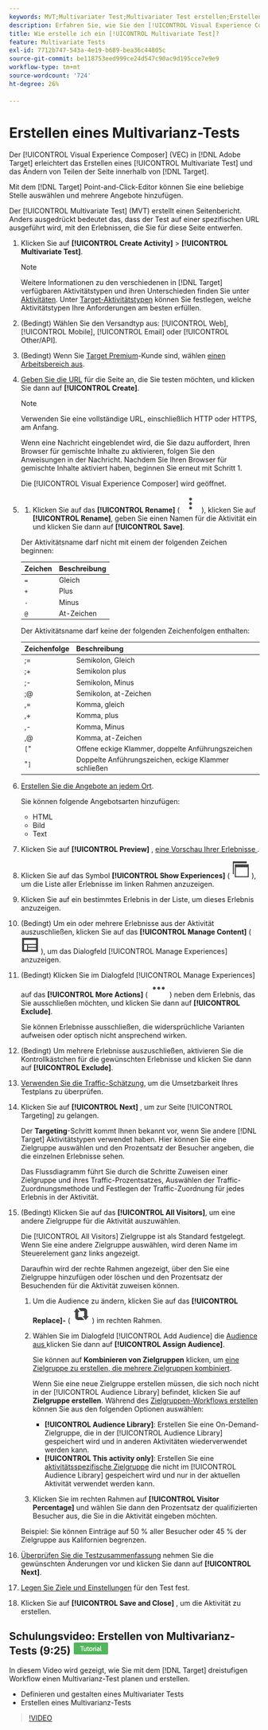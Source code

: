 ```yaml
---
keywords: MVT;Multivariater Test;Multivariater Test erstellen;Erstellen von Multivariater Tests;MVT-Erstellung;Erstellen von MVT;wie MVT;wie Multivariater Tests
description: Erfahren Sie, wie Sie den [!UICONTROL Visual Experience Composer] (VEC) in verwenden [!DNL Adobe Target]  um einen [!UICONTROL Multivariate Test] (MVT) zu erstellen.
title: Wie erstelle ich ein [!UICONTROL Multivariate Test]?
feature: Multivariate Tests
exl-id: 7712b747-543a-4e19-b689-bea36c44805c
source-git-commit: be118753eed999ce24d547c90ac9d195cce7e9e9
workflow-type: tm+mt
source-wordcount: '724'
ht-degree: 26%

---
```


# Erstellen eines Multivarianz-Tests

Der [!UICONTROL Visual Experience Composer] (VEC) in [!DNL Adobe Target] erleichtert das Erstellen eines [!UICONTROL Multivariate Test] und das Ändern von Teilen der Seite innerhalb von [!DNL Target].

Mit dem [!DNL Target] Point-and-Click-Editor können Sie eine beliebige Stelle auswählen und mehrere Angebote hinzufügen.

Der [!UICONTROL Multivariate Test] (MVT) erstellt einen Seitenbericht. Anders ausgedrückt bedeutet das, dass der Test auf einer spezifischen URL ausgeführt wird, mit den Erlebnissen, die Sie für diese Seite entwerfen.

1. Klicken Sie auf **[!UICONTROL Create Activity]** > **[!UICONTROL Multivariate Test]**.

   >[!NOTE]
   >
   >Weitere Informationen zu den verschiedenen in [!DNL Target] verfügbaren Aktivitätstypen und ihren Unterschieden finden Sie unter [Aktivitäten](/help/main/c-activities/activities.md#concept_D317A95A1AB54674BA7AB65C7985BA03). Unter [Target-Aktivitätstypen](/help/main/c-activities/target-activities-guide.md) können Sie festlegen, welche Aktivitätstypen Ihre Anforderungen am besten erfüllen.

1. (Bedingt) Wählen Sie den Versandtyp aus: [!UICONTROL Web], [!UICONTROL Mobile], [!UICONTROL Email] oder [!UICONTROL Other/API].

1. (Bedingt) Wenn Sie [Target Premium](/help/main/c-intro/intro.md#premium)-Kunde sind, wählen [einen Arbeitsbereich aus](/help/main/administrating-target/c-user-management/property-channel/property-channel.md).

1. [Geben Sie die URL](/help/main/c-activities/c-multivariate-testing/t-create-multivariate-test/url.md#concept_C12E4A85FF3B4E518E3110F6CF1AF9C0) für die Seite an, die Sie testen möchten, und klicken Sie dann auf **[!UICONTROL Create]**.

   >[!NOTE]
   >
   >Verwenden Sie eine vollständige URL, einschließlich HTTP oder HTTPS, am Anfang.

   Wenn eine Nachricht eingeblendet wird, die Sie dazu auffordert, Ihren Browser für gemischte Inhalte zu aktivieren, folgen Sie den Anweisungen in der Nachricht. Nachdem Sie Ihren Browser für gemischte Inhalte aktiviert haben, beginnen Sie erneut mit Schritt 1.

   Die [!UICONTROL Visual Experience Composer] wird geöffnet.

1. 
   1. Klicken Sie auf das **[!UICONTROL Rename]** ( ![Umbenennungssymbol](/help/main/assets/icons/MoreSmallListVert.svg) ), klicken Sie auf **[!UICONTROL Rename]**, geben Sie einen Namen für die Aktivität ein und klicken Sie dann auf **[!UICONTROL Save]**.

   Der Aktivitätsname darf nicht mit einem der folgenden Zeichen beginnen:

   | Zeichen | Beschreibung |
   |--- |--- |
   | `=` | Gleich |
   | `+` | Plus |
   | `-` | Minus |
   | `@` | At-Zeichen |

   Der Aktivitätsname darf keine der folgenden Zeichenfolgen enthalten:

   | Zeichenfolge | Beschreibung |
   |--- |--- |
   | ;= | Semikolon, Gleich |
   | ;+ | Semikolon plus |
   | ;- | Semikolon, Minus |
   | ;@ | Semikolon, at-Zeichen |
   | ,= | Komma, gleich |
   | ,+ | Komma, plus |
   | ,- | Komma, Minus |
   | ,@ | Komma, at-Zeichen |
   | `[`&quot; | Offene eckige Klammer, doppelte Anführungszeichen |
   | &quot;`]` | Doppelte Anführungszeichen, eckige Klammer schließen |

1. [Erstellen Sie die Angebote an jedem Ort](/help/main/c-activities/c-multivariate-testing/t-create-multivariate-test/add-offers.md#concept_DCE6B45C30F7419B8EC17AFDEE8D8AA6).

   Sie können folgende Angebotsarten hinzufügen:

   * HTML
   * Bild
   * Text

1. Klicken Sie auf **[!UICONTROL Preview]** , [ eine Vorschau Ihrer Erlebnisse ](/help/main/c-activities/c-multivariate-testing/t-create-multivariate-test/preview-experiences.md).

1. Klicken Sie auf das Symbol **[!UICONTROL Show Experiences]** ( ![Symbol Erlebnisse anzeigen](/help/main/assets/icons/WebPages.svg) ), um die Liste aller Erlebnisse im linken Rahmen anzuzeigen.

1. Klicken Sie auf ein bestimmtes Erlebnis in der Liste, um dieses Erlebnis anzuzeigen.

1. (Bedingt) Um ein oder mehrere Erlebnisse aus der Aktivität auszuschließen, klicken Sie auf das **[!UICONTROL Manage Content]** ( ![Symbol Erlebnisse verwalten](/help/main/assets/icons/Experience.svg) ), um das Dialogfeld [!UICONTROL Manage Experiences] anzuzeigen.

1. (Bedingt) Klicken Sie im Dialogfeld [!UICONTROL Manage Experiences] auf das **[!UICONTROL More Actions]** ( ![Mehr Aktionen-Symbol](/help/main/assets/icons/MoreSmallList.svg) ) neben dem Erlebnis, das Sie ausschließen möchten, und klicken Sie dann auf **[!UICONTROL Exclude]**.

   Sie können Erlebnisse ausschließen, die widersprüchliche Varianten aufweisen oder optisch nicht ansprechend wirken.

1. (Bedingt) Um mehrere Erlebnisse auszuschließen, aktivieren Sie die Kontrollkästchen für die gewünschten Erlebnisse und klicken Sie dann auf **[!UICONTROL Exclude]**.

1. [Verwenden Sie die Traffic-Schätzung](/help/main/c-activities/c-multivariate-testing/t-create-multivariate-test/traffic-estimator.md#task_71AA6922AFD447EA8C5E610A78ABA714), um die Umsetzbarkeit Ihres Testplans zu überprüfen.

1. Klicken Sie auf **[!UICONTROL Next]** , um zur Seite [!UICONTROL Targeting] zu gelangen.

   Der **Targeting**-Schritt kommt Ihnen bekannt vor, wenn Sie andere [!DNL Target] Aktivitätstypen verwendet haben. Hier können Sie eine Zielgruppe auswählen und den Prozentsatz der Besucher angeben, die die einzelnen Erlebnisse sehen.

   Das Flussdiagramm führt Sie durch die Schritte Zuweisen einer Zielgruppe und ihres Traffic-Prozentsatzes, Auswählen der Traffic-Zuordnungsmethode und Festlegen der Traffic-Zuordnung für jedes Erlebnis in der Aktivität.

1. (Bedingt) Klicken Sie auf das **[!UICONTROL All Visitors]**, um eine andere Zielgruppe für die Aktivität auszuwählen.

   Die [!UICONTROL All Visitors] Zielgruppe ist als Standard festgelegt. Wenn Sie eine andere Zielgruppe auswählen, wird deren Name im Steuerelement ganz links angezeigt.

   Daraufhin wird der rechte Rahmen angezeigt, über den Sie eine Zielgruppe hinzufügen oder löschen und den Prozentsatz der Besuchenden für die Aktivität zuweisen können.

   1. Um die Audience zu ändern, klicken Sie auf das **[!UICONTROL Replace]-** ( ![Replace icon](/help/main/assets/icons/Retweet.svg) ) im rechten Rahmen.
   1. Wählen Sie im Dialogfeld [!UICONTROL Add Audience] die [ Audience aus ](/help/main/c-activities/t-test-ab/t-test-create-ab/ab-audience.md) klicken Sie dann auf **[!UICONTROL Assign Audience]**.

      Sie können auf **Kombinieren von Zielgruppen** klicken, um [eine Zielgruppe zu erstellen, die mehrere Zielgruppen kombiniert](/help/main/c-target/combining-multiple-audiences.md).

      Wenn Sie eine neue Zielgruppe erstellen müssen, die sich noch nicht in der [!UICONTROL Audience Library] befindet, klicken Sie auf **Zielgruppe erstellen**. Während des [Zielgruppen-Workflows erstellen](/help/main/c-target/c-audiences/audiences.md) können Sie aus den folgenden Optionen auswählen:

      * **[!UICONTROL Audience Library]**: Erstellen Sie eine On-Demand-Zielgruppe, die in der [!UICONTROL Audience Library] gespeichert wird und in anderen Aktivitäten wiederverwendet werden kann.
      * **[!UICONTROL This activity only]**: Erstellen Sie eine [aktivitätsspezifische Zielgruppe](/help/main/c-target/creating-activity-only-audience.md) die nicht im [!UICONTROL Audience Library] gespeichert wird und nur in der aktuellen Aktivität verwendet werden kann.

   1. Klicken Sie im rechten Rahmen auf **[!UICONTROL Visitor Percentage]** und wählen Sie dann den Prozentsatz der qualifizierten Besucher aus, die Sie in die Aktivität eingeben möchten.

   Beispiel: Sie können Einträge auf 50 % aller Besucher oder 45 % der Zielgruppe aus Kalifornien begrenzen.

1. [Überprüfen Sie die Testzusammenfassung](/help/main/c-activities/c-multivariate-testing/t-create-multivariate-test/test-summary.md#reference_971AB225963A4DC18EEB5B0E20F0A4A7) nehmen Sie die gewünschten Änderungen vor und klicken Sie dann auf **[!UICONTROL Next]**.

1. [Legen Sie Ziele und Einstellungen](/help/main/c-activities/c-multivariate-testing/t-create-multivariate-test/goals-and-settings.md#reference_B25389FD6F3A4989801E740364B089CC) für den Test fest.

1. Klicken Sie auf **[!UICONTROL Save and Close]** , um die Aktivität zu erstellen.

## Schulungsvideo: Erstellen von Multivarianz-Tests (9:25) ![Tutorial-Badge](/help/main/assets/tutorial.png)

In diesem Video wird gezeigt, wie Sie mit dem [!DNL Target] dreistufigen Workflow einen Multivarianz-Test planen und erstellen.

* Definieren und gestalten eines Multivariater Tests
* Erstellen eines Multivarianz-Tests

>[!VIDEO](https://video.tv.adobe.com/v/17395)
